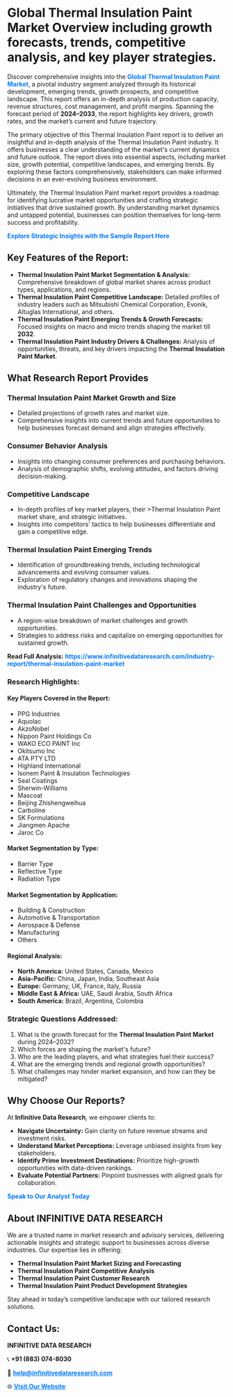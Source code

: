 <h1>Global Thermal Insulation Paint Market Overview including growth forecasts, trends, competitive analysis, and key player strategies.</h1>
<p>
Discover comprehensive insights into the 
<a href="https://www.infinitivedataresearch.com/industry-report/thermal-insulation-paint-market" rel="dofollow" style="color: #007BFF; text-decoration: none;"><strong>Global Thermal Insulation Paint Market</strong></a>, a pivotal industry segment analyzed through its historical development, emerging trends, growth prospects, and competitive landscape. This report offers an in-depth analysis of production capacity, revenue structures, cost management, and profit margins. Spanning the forecast period of <strong>2024–2033</strong>, the report highlights key drivers, growth rates, and the market’s current and future trajectory.
</p>
<p>
The primary objective of this Thermal Insulation Paint report is to deliver an insightful and in-depth analysis of the Thermal Insulation Paint industry. It offers businesses a clear understanding of the market's current dynamics and future outlook. The report dives into essential aspects, including market size, growth potential, competitive landscapes, and emerging trends. By exploring these factors comprehensively, stakeholders can make informed decisions in an ever-evolving business environment.
</p>
<p>
Ultimately, the Thermal Insulation Paint market report provides a roadmap for identifying lucrative market opportunities and crafting strategic initiatives that drive sustained growth. By understanding market dynamics and untapped potential, businesses can position themselves for long-term success and profitability.
</p>
<p>
<a href="https://www.infinitivedataresearch.com/request-sample/reportId=105205" style="color: #007BFF; text-decoration: none;"><strong>Explore Strategic Insights with the Sample Report Here</strong></a>
</p>

<h2>Key Features of the Report:</h2>
<ul>
<li><strong>Thermal Insulation Paint Market Segmentation & Analysis:</strong> Comprehensive breakdown of global market shares across product types, applications, and regions.</li>
<li><strong>Thermal Insulation Paint Competitive Landscape:</strong> Detailed profiles of industry leaders such as Mitsubishi Chemical Corporation, Evonik, Altuglas International, and others.</li>
<li><strong>Thermal Insulation Paint Emerging Trends & Growth Forecasts:</strong> Focused insights on macro and micro trends shaping the market till <strong>2032</strong>.</li>
<li><strong>Thermal Insulation Paint Industry Drivers & Challenges:</strong> Analysis of opportunities, threats, and key drivers impacting the <strong>Thermal Insulation Paint Market</strong>.</li>
</ul>

<h2>What Research Report Provides</h2>
<h3>Thermal Insulation Paint Market Growth and Size</h3>
<ul>
<li>Detailed projections of growth rates and market size.</li>
<li>Comprehensive insights into current trends and future opportunities to help businesses forecast demand and align strategies effectively.</li>
</ul>

<h3>Consumer Behavior Analysis</h3>
<ul>
<li>Insights into changing consumer preferences and purchasing behaviors.</li>
<li>Analysis of demographic shifts, evolving attitudes, and factors driving decision-making.</li>
</ul>

<h3>Competitive Landscape</h3>
<ul>
<li>In-depth profiles of key market players, their >Thermal Insulation Paint market share, and strategic initiatives.</li>
<li>Insights into competitors' tactics to help businesses differentiate and gain a competitive edge.</li>
</ul>

<h3>Thermal Insulation Paint Emerging Trends</h3>
<ul>
<li>Identification of groundbreaking trends, including technological advancements and evolving consumer values.</li>
<li>Exploration of regulatory changes and innovations shaping the industry's future.</li>
</ul>

<h3>Thermal Insulation Paint Challenges and Opportunities</h3>
<ul>
<li>A region-wise breakdown of market challenges and growth opportunities.</li>
<li>Strategies to address risks and capitalize on emerging opportunities for sustained growth.</li>
</ul>
<p><strong>Read Full Analysis:</strong> <a href="https://www.infinitivedataresearch.com/industry-report/thermal-insulation-paint-market" rel="dofollow" style="color: #007BFF; text-decoration: none;"><strong>https://www.infinitivedataresearch.com/industry-report/thermal-insulation-paint-market</strong></a></p>
<h3>Research Highlights:</h3>
<h4>Key Players Covered in the Report:</h4>
<ul><li>PPG Industries</li><li>Aquolac</li><li>AkzoNobel</li><li>Nippon Paint Holdings Co</li><li>WAKO ECO PAINT Inc</li><li>Okitsumo Inc</li><li>ATA PTY LTD</li><li>Highland International</li><li>Isonem Paint &amp; Insulation Technologies</li><li>Seal Coatings</li><li>Sherwin-Williams</li><li>Mascoat</li><li>Beijing Zhishengweihua</li><li>Carboline</li><li>SK Formulations</li><li>Jiangmen Apache</li><li>Jaroc Co</li></ul>
<h4>Market Segmentation by Type:</h4>
<ul><li>Barrier Type</li><li>Reflective Type</li><li>Radiation Type</li></ul>
<h4>Market Segmentation by Application:</h4>
<ul><li>Building &amp; Construction</li><li>Automotive &amp; Transportation</li><li>Aerospace &amp; Defense</li><li>Manufacturing</li><li>Others</li></ul>

<h4>Regional Analysis:</h4>
<ul>
<li><strong>North America:</strong> United States, Canada, Mexico</li>
<li><strong>Asia-Pacific:</strong> China, Japan, India, Southeast Asia</li>
<li><strong>Europe:</strong> Germany, UK, France, Italy, Russia</li>
<li><strong>Middle East & Africa:</strong> UAE, Saudi Arabia, South Africa</li>
<li><strong>South America:</strong> Brazil, Argentina, Colombia</li>
</ul>

<h3>Strategic Questions Addressed:</h3>
<ol>
<li>What is the growth forecast for the <strong>Thermal Insulation Paint Market</strong> during 2024–2032?</li>
<li>Which forces are shaping the market's future?</li>
<li>Who are the leading players, and what strategies fuel their success?</li>
<li>What are the emerging trends and regional growth opportunities?</li>
<li>What challenges may hinder market expansion, and how can they be mitigated?</li>
</ol>

<h2>Why Choose Our Reports?</h2>
<p>At <strong>Infinitive Data Research</strong>, we empower clients to:</p>
<ul>
<li><strong>Navigate Uncertainty:</strong> Gain clarity on future revenue streams and investment risks.</li>
<li><strong>Understand Market Perceptions:</strong> Leverage unbiased insights from key stakeholders.</li>
<li><strong>Identify Prime Investment Destinations:</strong> Prioritize high-growth opportunities with data-driven rankings.</li>
<li><strong>Evaluate Potential Partners:</strong> Pinpoint businesses with aligned goals for collaboration.</li>
</ul>
<p><a href="https://www.infinitivedataresearch.com/industry-report/thermal-insulation-paint-market" rel="dofollow" style="color: #007BFF; text-decoration: none;"><strong>Speak to Our Analyst Today</strong></a></p>

<h2>About INFINITIVE DATA RESEARCH</h2>
<p>We are a trusted name in market research and advisory services, delivering actionable insights and strategic support to businesses across diverse industries. Our expertise lies in offering:</p>
<ul>
<li><strong>Thermal Insulation Paint Market Sizing and Forecasting</strong></li>
<li><strong>Thermal Insulation Paint Competitive Analysis</strong></li>
<li><strong>Thermal Insulation Paint Customer Research</strong></li>
<li><strong>Thermal Insulation Paint Product Development Strategies</strong></li>
</ul>
<p>Stay ahead in today’s competitive landscape with our tailored research solutions.</p>

<h2>Contact Us:</h2>
<p><strong>INFINITIVE DATA RESEARCH</strong></p>
<p>📞 <strong>+91 (883) 074-8030</strong></p>
<p>📧 <strong><a href="mailto:help@infinitivedataresearch.com" style="color: #007BFF;">help@infinitivedataresearch.com</a></strong></p>
<p>🌐 <strong><a href="https://www.infinitivedataresearch.com" rel="dofollow" style="color: #007BFF;">Visit Our Website</a></strong></p>